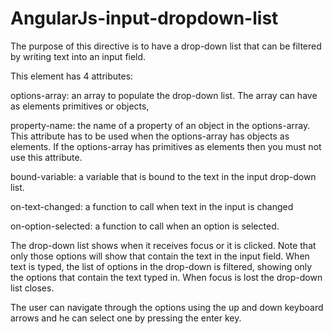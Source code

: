 # AngularJs-input-dropdown-list
The purpose of this directive is to have a drop-down list that can be filtered by writing text into an input field.

This element has 4 attributes:                    

options-array: an array to populate the drop-down list. The array can have as elements primitives or objects,	

property-name: the name of a property of an object in the options-array.
	This attribute has to be used when the options-array has objects as elements.
	If the options-array has primitives as elements then you must not use this attribute.

bound-variable: a variable that is bound to the text in the input drop-down list.

on-text-changed: a function to call when text in the input is changed

on-option-selected: a function to call when an option is selected.

The drop-down list shows when it receives focus or it is clicked. Note that only those options will show that contain the text
in the input field.
When text is typed, the list of options in the drop-down is filtered, showing only the options that contain the text typed in.
When focus is lost the drop-down list closes.

The user can navigate through the options using the up and down keyboard arrows and he can select one by pressing the enter key.
